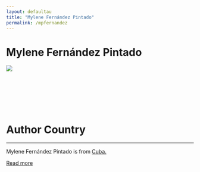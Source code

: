 ```yaml
---
layout: defaultau
title: "Mylene Fernández Pintado"
permalink: /mpfernandez
---
```

<!-- partial:index.partial.html -->
<div class="content">
    <h1>Mylene Fernández Pintado</h1>
    <div class="quote">
        <div><img src="https://oncubanews.com/wp-content/uploads/2021/07/En-su-casa-de-La-Habana-2019.-Foto-Paolo-Gebhard.jpg" class="logo"></div>
    </div>
    <div class="timeline">
        <div style="padding-bottom:100px;"></div>
        <div class="block">
            <div class="date right"><p class="right"> </p></div>
            <div class="dot"></div>
            <div class="left first">
            <div class="author_country">
                <h1>Author Country</h1><hr>
            <div class="aclocation">      <p> Mylene Fernández Pintado is from <a href="http://localhost:4000/14"> Cuba.</a></p></div>
                  <div class="acreadmore"><a href="https://es.wikipedia.org/wiki/Mylene_Fern%C3%A1ndez_Pintado" target="_blank">Read more</a></div>
            </div>
            </div>
        </div>

